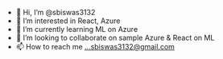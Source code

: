 - 👋 Hi, I’m @sbiswas3132
- 👀 I’m interested in React, Azure 
- 🌱 I’m currently learning ML on Azure
- 💞️ I’m looking to collaborate on sample Azure & React on ML
- 📫 How to reach me ...sbiswas3132@gmail.com

<!---
sbiswas3132/sbiswas3132 is a ✨ special ✨ repository because its `README.md` (this file) appears on your GitHub profile.
You can click the Preview link to take a look at your changes.
--->
